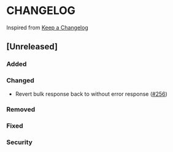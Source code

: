 # CHANGELOG

Inspired from [Keep a Changelog](https://keepachangelog.com/en/1.0.0/)

## [Unreleased]
### Added

### Changed
- Revert bulk response back to without error response ([#256](https://github.com/opensearch-project/opensearch-protobufs/pull/256))
### Removed

### Fixed

### Security
